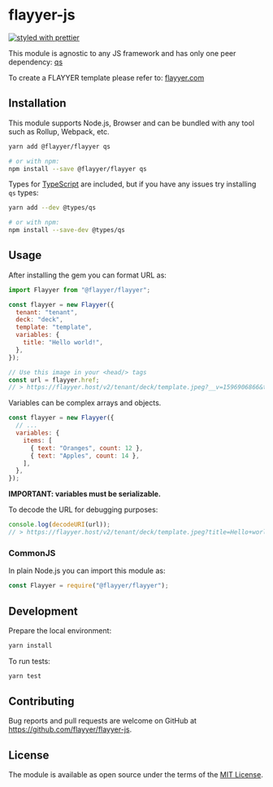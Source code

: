 # flayyer-js

[![styled with prettier](https://img.shields.io/badge/styled_with-prettier-ff69b4.svg)](https://github.com/prettier/prettier)

This module is agnostic to any JS framework and has only one peer dependency: [qs](https://github.com/ljharb/qs)

To create a FLAYYER template please refer to: [flayyer.com](https://flayyer.com?ref=flayyer-js)

## Installation

This module supports Node.js, Browser and can be bundled with any tool such as Rollup, Webpack, etc.

```sh
yarn add @flayyer/flayyer qs

# or with npm:
npm install --save @flayyer/flayyer qs
```

Types for [TypeScript](https://www.typescriptlang.org) are included, but if you have any issues try installing `qs` types:

```sh
yarn add --dev @types/qs

# or with npm:
npm install --save-dev @types/qs
```

## Usage

After installing the gem you can format URL as:

```js
import Flayyer from "@flayyer/flayyer";

const flayyer = new Flayyer({
  tenant: "tenant",
  deck: "deck",
  template: "template",
  variables: {
    title: "Hello world!",
  },
});

// Use this image in your <head/> tags
const url = flayyer.href;
// > https://flayyer.host/v2/tenant/deck/template.jpeg?__v=1596906866&title=Hello+world%21
```

Variables can be complex arrays and objects.

```js
const flayyer = new Flayyer({
  // ...
  variables: {
    items: [
      { text: "Oranges", count: 12 },
      { text: "Apples", count: 14 },
    ],
  },
});
```

**IMPORTANT: variables must be serializable.**

To decode the URL for debugging purposes:

```js
console.log(decodeURI(url));
// > https://flayyer.host/v2/tenant/deck/template.jpeg?title=Hello+world!&__v=123
```

### CommonJS

In plain Node.js you can import this module as:

```js
const Flayyer = require("@flayyer/flayyer");
```

## Development

Prepare the local environment:

```sh
yarn install
```

To run tests:

```sh
yarn test
```

## Contributing

Bug reports and pull requests are welcome on GitHub at https://github.com/flayyer/flayyer-js.

## License

The module is available as open source under the terms of the [MIT License](https://opensource.org/licenses/MIT).
